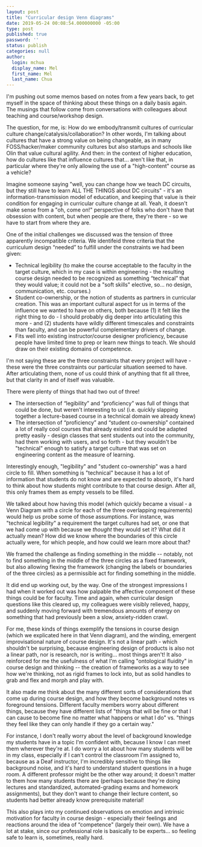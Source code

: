 ```yaml
---
layout: post
title: "Curricular design Venn diagrams"
date: 2019-05-24 00:08:54.000000000 -05:00
type: post
published: true
password: ''
status: publish
categories: null
author:
  login: mchua
  display_name: Mel
  first_name: Mel
  last_name: Chua
---
```


I'm pushing out some memos based on notes from a few years back, to get myself in the space of thinking about these things on a daily basis again. The musings that follow come from conversations with colleagues about teaching and course/workshop design.

The question, for me, is: How do we embody/transmit cultures of curricular culture change/catalysis/collaboration? In other words, I'm talking about cultures that have a strong value on being changeable, as in many FOSS/hacker/maker community cultures but also startups and schools like Olin that value cultural agility. And then: in the context of higher education, how do cultures like that influence cultures that... aren't like that, in particular where they're only allowing the use of a "high-content" course as a vehicle? 

Imagine someone saying "well, you can change how we teach DC circuits, but they still have to learn ALL THE THINGS about DC circuits" - it's an information-transmission model of education, and keeping that value is their condition for engaging in curricular culture change at all. Yeah, it doesn't make sense from a "oh, come on!" perspective of folks who don't have that obsession with content, but when people are there, they're there - so we have to start from where they are.

One of the initial challenges we discussed was the tension of three apparently incompatible criteria. We identifeid three criteria that the curriculum design “needed” to fulfill under the constraints we had been given:

* Technical legibility (to make the course acceptable to the faculty in the target culture, which in my case is within engineering - the resulting course design needed to be recognized as something “technical” that they would value; it could not be a "soft skills" elective, so... no design, communication, etc. courses.)
* Student co-ownership, or the notion of students as partners in curricular creation. This was an important cultural aspect for us in terms of the influence we wanted to have on others, both because (1) it felt like the right thing to do - I should probably dig deeper into articulating this more - and (2) students have wildly different timescales and constraints than faculty, and can be powerful complementary drivers of change.
* Fits well into existing instructor/course designer proficiency, because people have limited time to prep or learn new things to teach. We should draw on their existing domains of competence.

I'm not saying these are the three constraints that every project will have - these were the three constraints our particular situation seemed to have. After articulating them, none of us could think of anything that fit all three, but that clarity in and of itself was valuable.

There were plenty of things that had two out of three!

* The intersection of “legibility” and “proficiency” was full of things that could be done, but weren't interesting to us! (i.e. quickly slapping together a lecture-based course in a technical domain we already knew)
* The intersection of “proficiency” and “student co-ownership” contained a lot of really cool courses that already existed and could be adapted pretty easily - design classes that sent students out into the community, had them working with users, and so forth - but they wouldn't be "technical" enough to satisfy a target culture that was set on engineering content as the measure of learning.

Interestingly enough, "legibility" and "student co-ownership" was a hard circle to fill. When something is "technical" because it has a lot of information that students do not know and are expected to absorb, it's hard to think about how students might contribute to that course design. After all, this only frames them as empty vessels to be filled.

We talked about how having this model (which quickly became a visual - a Venn Diagram with a circle for each of the three overlapping requirements) would help us probe some of those assumptions. For instance, was "technical legibility" a requirement the target cultures had set, or one that we had come up with because we _thought_ they would set it? What did it actually mean? How did we know where the boundaries of this circle actually were, for which people, and how could we learn more about that?

We framed the challenge as finding something in the middle -- notably, not to find something in the middle of the three circles as a fixed framework, but also allowing flexing the framework (changing the labels or boundaries of the three circles) as a permissible act for finding something in the middle.

It did end up working out, by the way. One of the strongest impressions I had when it worked out was how palpable the affective component of these things could be for faculty. Time and again, when curricular design questions like this cleared up, my colleagues were visibly relieved, happy, and suddenly moving forward with tremendous amounts of energy on something that had previously been a slow, anxiety-ridden crawl. 

For me, these kinds of things exemplify the tensions in course design (which we explicated here in that Venn diagram), and the winding, emergent improvisational nature of course design. It's not a linear path - which shouldn't be surprising, because engineering design of products is also not a linear path, nor is research, nor is writing... most things aren't! It also reinforced for me the usefulness of what I'm calling "ontological fluidity" in course design and thinking -- the creation of frameworks as a way to see how we're thinking, not as rigid frames to lock into, but as solid handles to grab and flex and morph and play with.

It also made me think about the many different sorts of considerations that come up during course design, and how they become background notes vs foreground tensions. Different faculty members worry about different things, because they have different lists of "things that will be fine or that I can cause to become fine no matter what happens or what I do" vs. "things they feel like they can only handle if they go a certain way." 

For instance, I don't really worry about the level of background knowledge my students have in a topic I'm confident with, because I know I can meet them wherever they're at. I do worry a lot about how many students will be in my class, especially if I can't control the classroom I'm assigned to, because as a Deaf instructor, I'm incredibly sensitive to things like background noise, and it's hard to understand student questions in a huge room. A different professor might be the other way around; it doesn't matter to them how many students there are (perhaps because they're doing lectures and standardized, automated-grading exams and homework assignments), but they don't want to change their lecture content, so students had better already know prerequisite material!

This also plays into my continued observations on emotion and intrinsic motivation for faculty in course design - especially their feelings and reactions around the idea of “competence" (largely their own). We have a lot at stake, since our professional role is basically to be experts... so feeling safe to learn is, sometimes, really hard.
